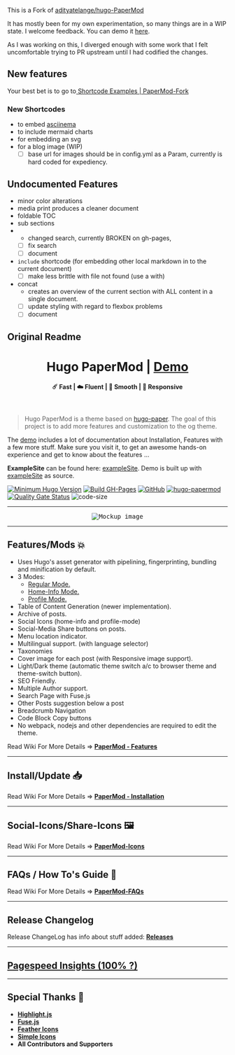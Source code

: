 This is a Fork of [adityatelange/hugo-PaperMod](https://github.com/adityatelange/hugo-PaperMod)

It has mostly been for my own experimentation, so many things are in a WIP state. I welcome feedback. You can demo it [here](https://umamimike.github.io/hugo-PaperMod/).

As I was working on this, I diverged enough with some work that I felt uncomfortable trying to PR upstream until I had codified the changes. 

## New features

Your best bet is to go to[ Shortcode Examples | PaperMod-Fork](https://umamimike.github.io/hugo-PaperMod/posts/shortcode-examples/#fn:1)

### New Shortcodes

- to embed [asciinema](https://asciinema.org/)
- to include mermaid charts
- for embedding an svg
- for a blog image (WIP)
  - [ ] base url for images should be in config.yml as a Param, currently is hard coded for expediency.

## Undocumented Features

- minor color alterations
- media print produces a cleaner document 
- foldable TOC
- sub sections
- - changed search, currently BROKEN on gh-pages,
  - [ ] fix search
  - [ ] document
- `include` shortcode (for embedding other local markdown in to the current document)
  - [ ] make less brittle with file not found (use a with)
- concat
  - creates an overview of the current section with ALL content in a single document.
  - [ ] update styling with regard to flexbox problems
  - [ ] document

## Original Readme

<h1 align=center>Hugo PaperMod | <a href="https://adityatelange.github.io/hugo-PaperMod/" rel="nofollow">Demo</a></h1>

<h4 align=center>☄️ Fast | ☁️ Fluent | 🌙 Smooth | 📱 Responsive</h4>
<br>

> Hugo PaperMod is a theme based on [hugo-paper](https://github.com/nanxiaobei/hugo-paper).
> The goal of this project is to add more features and customization to the og theme.

The [demo](https://adityatelange.github.io/hugo-PaperMod/) includes a lot of documentation about Installation, Features with a few more stuff. Make sure you visit it, to get an awesome hands-on experience and get to know about the features ...

**ExampleSite** can be found here: [exampleSite](https://github.com/adityatelange/hugo-PaperMod/tree/exampleSite). Demo is built up with [exampleSite](https://github.com/adityatelange/hugo-PaperMod/tree/exampleSite) as source.

[![Minimum Hugo Version](https://img.shields.io/static/v1?label=min-HUGO-version&message=0.83.0&color=blue&logo=hugo)](https://github.com/gohugoio/hugo/releases/tag/v0.83.0)
[![Build GH-Pages](https://github.com/adityatelange/hugo-PaperMod/workflows/Build%20GH-Pages/badge.svg)](https://github.com/adityatelange/hugo-PaperMod/deployments/activity_log?environment=github-pages)
[![GitHub](https://img.shields.io/github/license/adityatelange/hugo-PaperMod)](https://github.com/adityatelange/hugo-PaperMod/blob/master/LICENSE)
[![hugo-papermod](https://img.shields.io/badge/Hugo--Themes-@PaperMod-blue)](https://themes.gohugo.io/themes/hugo-papermod/)
[![Quality Gate Status](https://sonarcloud.io/api/project_badges/measure?project=adityatelange_hugo-PaperMod&metric=alert_status)](https://sonarcloud.io/dashboard?id=adityatelange_hugo-PaperMod)
![code-size](https://img.shields.io/github/languages/code-size/adityatelange/hugo-PaperMod)

---

<p align="center">
  <kbd><img src="https://user-images.githubusercontent.com/21258296/114303440-bfc0ae80-9aeb-11eb-8cfa-48a4bb385a6d.png" alt="Mockup image" title="Mockup"/></kbd>
</p>

---

## Features/Mods 💥

- Uses Hugo's asset generator with pipelining, fingerprinting, bundling and minification by default.
- 3 Modes:
  - [Regular Mode.](https://github.com/adityatelange/hugo-PaperMod/wiki/Features#regular-mode-default-mode)
  - [Home-Info Mode.](https://github.com/adityatelange/hugo-PaperMod/wiki/Features#home-info-mode)
  - [Profile Mode.](https://github.com/adityatelange/hugo-PaperMod/wiki/Features#profile-mode)
- Table of Content Generation (newer implementation).
- Archive of posts.
- Social Icons (home-info and profile-mode)
- Social-Media Share buttons on posts.
- Menu location indicator.
- Multilingual support. (with language selector)
- Taxonomies
- Cover image for each post (with Responsive image support).
- Light/Dark theme (automatic theme switch a/c to browser theme and theme-switch button).
- SEO Friendly.
- Multiple Author support.
- Search Page with Fuse.js
- Other Posts suggestion below a post
- Breadcrumb Navigation
- Code Block Copy buttons
- No webpack, nodejs and other dependencies are required to edit the theme.

Read Wiki For More Details => **[PaperMod - Features](https://github.com/adityatelange/hugo-PaperMod/wiki/Features)**

---

## Install/Update 📥

Read Wiki For More Details => **[PaperMod - Installation](https://github.com/adityatelange/hugo-PaperMod/wiki/Installation)**

---

## Social-Icons/Share-Icons 🖼️

Read Wiki For More Details => **[PaperMod-Icons](https://github.com/adityatelange/hugo-PaperMod/wiki/Icons)**

---

## FAQs / How To's Guide 🙋

Read Wiki For More Details => **[PaperMod-FAQs](https://github.com/adityatelange/hugo-PaperMod/wiki/FAQs)**

---

## Release Changelog

Release ChangeLog has info about stuff added: **[Releases](https://github.com/adityatelange/hugo-PaperMod/releases)**

---

## [Pagespeed Insights (100% ?)](https://pagespeed.web.dev/report?url=https://adityatelange.github.io/hugo-PaperMod/)

---

## Special Thanks 🌟

- [**Highlight.js**](https://github.com/highlightjs/highlight.js)
- [**Fuse.js**](https://github.com/krisk/fuse)
- [**Feather Icons**](https://github.com/feathericons/feather)
- [**Simple Icons**](https://github.com/simple-icons/simple-icons)
- **All Contributors and Supporters**
